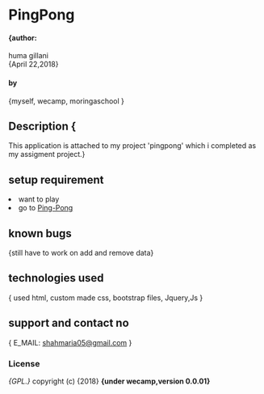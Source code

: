 # PingPong
#### {author:
huma gillani  
  {April 22,2018}
#### by
{myself,
wecamp,
moringaschool
}
## Description {
  This application is attached to my project 'pingpong' which i completed as my assigment project.}
  ## setup requirement
<li>want to play
<li>go to
 <a href="https://github.com/humagillani05/pingpong.html">Ping-Pong</a>


 ## known bugs
 {still have to work on add and remove data}
 ## technologies used
 {
   used html, custom made css, bootstrap files, Jquery,Js
 }
 ## support and contact no
 {
   E_MAIL: shahmaria05@gmail.com
 }
 ### License
 *{GPL.}*
 copyright (c) {2018} **{under wecamp,version 0.0.01}**

